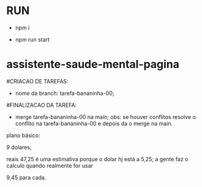 # RUN

- npm i

- npm run start

# assistente-saude-mental-pagina

#CRIACAO DE TAREFAS:
- nome da branch: tarefa-bananinha-00;

#FINALIZACAO DA TAREFA:
- merge tarefa-bananinha-00 na main;
obs: se houver conflitos resolve o conflito na
tarefa-bananinha-00 e depois da o merge na main.

plano básico:

9 dolares;

reais 47,25 é uma estimativa porque o dolar hj está a 5,25; a gente faz o calculo quando realmente for usar

9,45 para cada.

